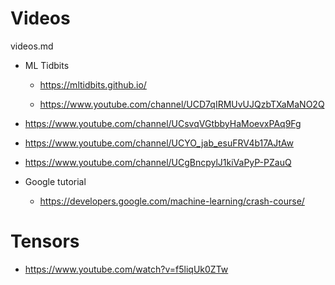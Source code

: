 # Videos

videos.md

*   ML Tidbits

    *   https://mltidbits.github.io/

    *   https://www.youtube.com/channel/UCD7qIRMUvUJQzbTXaMaNO2Q

*   https://www.youtube.com/channel/UCsvqVGtbbyHaMoevxPAq9Fg

*   https://www.youtube.com/channel/UCYO_jab_esuFRV4b17AJtAw

*   https://www.youtube.com/channel/UCgBncpylJ1kiVaPyP-PZauQ




*   Google tutorial 

    *   https://developers.google.com/machine-learning/crash-course/


# Tensors

*   https://www.youtube.com/watch?v=f5liqUk0ZTw

